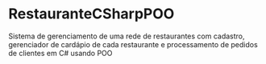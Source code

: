 # RestauranteCSharpPOO
Sistema de gerenciamento de uma rede de restaurantes com cadastro, gerenciador de cardápio de cada restaurante e processamento de pedidos de clientes em C# usando POO
